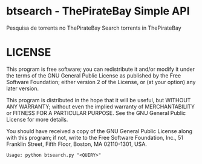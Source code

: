 # btsearch - ThePirateBay Simple API

Pesquisa de torrents no ThePirateBay
Search torrents in ThePirateBay

# LICENSE

This program is free software; you can redistribute it and/or modify
       it under the terms of the GNU General Public License as published by
       the Free Software Foundation; either version 2 of the License, or
       (at your option) any later version.
       
This program is distributed in the hope that it will be useful,
       but WITHOUT ANY WARRANTY; without even the implied warranty of
       MERCHANTABILITY or FITNESS FOR A PARTICULAR PURPOSE.  See the
       GNU General Public License for more details.
       
You should have received a copy of the GNU General Public License
       along with this program; if not, write to the Free Software
       Foundation, Inc., 51 Franklin Street, Fifth Floor, Boston,
       MA 02110-1301, USA.

``` Usage: python btsearch.py "<QUERY>" ```

 
